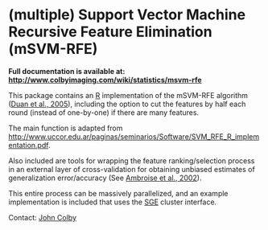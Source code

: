 (multiple) Support Vector Machine Recursive Feature Elimination (mSVM-RFE)
========

**Full documentation is available at: <http://www.colbyimaging.com/wiki/statistics/msvm-rfe>**

This package contains an [R](http://www.r-project.org) implementation of the mSVM-RFE algorithm ([Duan et al., 2005](http://www.ncbi.nlm.nih.gov/pubmed/16220686)), including the option to cut the features by half each round (instead of one-by-one) if there are many features.

The main function is adapted from <http://www.uccor.edu.ar/paginas/seminarios/Software/SVM_RFE_R_implementation.pdf>.

Also included are tools for wrapping the feature ranking/selection process in an external layer of cross-validation for obtaining unbiased estimates of generalization error/accuracy (See [Ambroise et al., 2002](http://www.ncbi.nlm.nih.gov/pubmed/11983868)).

This entire process can be massively parallelized, and an example implementation is included that uses the [SGE](http://en.wikipedia.org/wiki/Oracle_Grid_Engine) cluster interface.

Contact: [John Colby](mailto:johncolby@ucla.edu>)